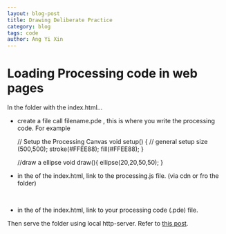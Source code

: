 ```yaml
---
layout: blog-post
title: Drawing Deliberate Practice
category: blog
tags: code
author: Ang Yi Xin
---
```


# Loading Processing code in web pages

In the folder with the index.html...

  * create a file call filename.pde , this is where you write the processing code. For example 


    // Setup the Processing Canvas
    void setup()
    {
      // general setup
      size (500,500);
      stroke(#FFEE88);
      fill(#FFEE88);
    }


    //draw a ellipse
    void draw(){
      ellipse(20,20,50,50);
    }


  * in the <head> of the index.html, link to the processing.js file. (via cdn or fro the folder) 


    <script type="text/javascript" src="js/processing.js"></script>



    <script type="text/javascript" src="https://cdnjs.cloudflare.com/ajax/libs/processing.js/1.6.6/processing.js"></script>

 

  * in the <body> of the index.html, link to your processing code (.pde) file.


    <body>
      <canvas data-processing-sources="myProgram.pde"></canvas>
    </body>

Then serve the folder using local http-server. Refer to [this post](http://www.artylope.com/blog/2016/12/28/serving-http-server-to-overcome-the-cross-origin-request-error/).
